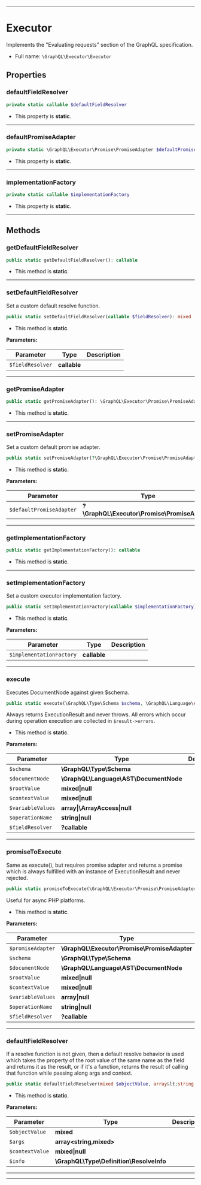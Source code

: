 ***

# Executor

Implements the "Evaluating requests" section of the GraphQL specification.



* Full name: `\GraphQL\Executor\Executor`



## Properties


### defaultFieldResolver



```php
private static callable $defaultFieldResolver
```



* This property is **static**.


***

### defaultPromiseAdapter



```php
private static \GraphQL\Executor\Promise\PromiseAdapter $defaultPromiseAdapter
```



* This property is **static**.


***

### implementationFactory



```php
private static callable $implementationFactory
```



* This property is **static**.


***

## Methods


### getDefaultFieldResolver



```php
public static getDefaultFieldResolver(): callable
```



* This method is **static**.







***

### setDefaultFieldResolver

Set a custom default resolve function.

```php
public static setDefaultFieldResolver(callable $fieldResolver): mixed
```



* This method is **static**.




**Parameters:**

| Parameter | Type | Description |
|-----------|------|-------------|
| `$fieldResolver` | **callable** |  |




***

### getPromiseAdapter



```php
public static getPromiseAdapter(): \GraphQL\Executor\Promise\PromiseAdapter
```



* This method is **static**.







***

### setPromiseAdapter

Set a custom default promise adapter.

```php
public static setPromiseAdapter(?\GraphQL\Executor\Promise\PromiseAdapter $defaultPromiseAdapter = null): mixed
```



* This method is **static**.




**Parameters:**

| Parameter | Type | Description |
|-----------|------|-------------|
| `$defaultPromiseAdapter` | **?\GraphQL\Executor\Promise\PromiseAdapter** |  |




***

### getImplementationFactory



```php
public static getImplementationFactory(): callable
```



* This method is **static**.







***

### setImplementationFactory

Set a custom executor implementation factory.

```php
public static setImplementationFactory(callable $implementationFactory): mixed
```



* This method is **static**.




**Parameters:**

| Parameter | Type | Description |
|-----------|------|-------------|
| `$implementationFactory` | **callable** |  |




***

### execute

Executes DocumentNode against given $schema.

```php
public static execute(\GraphQL\Type\Schema $schema, \GraphQL\Language\AST\DocumentNode $documentNode, mixed|null $rootValue = null, mixed|null $contextValue = null, array|\ArrayAccess|null $variableValues = null, string|null $operationName = null, ?callable $fieldResolver = null): \GraphQL\Executor\ExecutionResult|\GraphQL\Executor\Promise\Promise
```

Always returns ExecutionResult and never throws.
All errors which occur during operation execution are collected in `$result->errors`.

* This method is **static**.




**Parameters:**

| Parameter | Type | Description |
|-----------|------|-------------|
| `$schema` | **\GraphQL\Type\Schema** |  |
| `$documentNode` | **\GraphQL\Language\AST\DocumentNode** |  |
| `$rootValue` | **mixed&#124;null** |  |
| `$contextValue` | **mixed&#124;null** |  |
| `$variableValues` | **array&#124;\ArrayAccess&#124;null** |  |
| `$operationName` | **string&#124;null** |  |
| `$fieldResolver` | **?callable** |  |




***

### promiseToExecute

Same as execute(), but requires promise adapter and returns a promise which is always
fulfilled with an instance of ExecutionResult and never rejected.

```php
public static promiseToExecute(\GraphQL\Executor\Promise\PromiseAdapter $promiseAdapter, \GraphQL\Type\Schema $schema, \GraphQL\Language\AST\DocumentNode $documentNode, mixed|null $rootValue = null, mixed|null $contextValue = null, array|null $variableValues = null, string|null $operationName = null, ?callable $fieldResolver = null): \GraphQL\Executor\Promise\Promise
```

Useful for async PHP platforms.

* This method is **static**.




**Parameters:**

| Parameter | Type | Description |
|-----------|------|-------------|
| `$promiseAdapter` | **\GraphQL\Executor\Promise\PromiseAdapter** |  |
| `$schema` | **\GraphQL\Type\Schema** |  |
| `$documentNode` | **\GraphQL\Language\AST\DocumentNode** |  |
| `$rootValue` | **mixed&#124;null** |  |
| `$contextValue` | **mixed&#124;null** |  |
| `$variableValues` | **array&#124;null** |  |
| `$operationName` | **string&#124;null** |  |
| `$fieldResolver` | **?callable** |  |




***

### defaultFieldResolver

If a resolve function is not given, then a default resolve behavior is used
which takes the property of the root value of the same name as the field
and returns it as the result, or if it's a function, returns the result
of calling that function while passing along args and context.

```php
public static defaultFieldResolver(mixed $objectValue, array&lt;string,mixed&gt; $args, mixed|null $contextValue, \GraphQL\Type\Definition\ResolveInfo $info): mixed|null
```



* This method is **static**.




**Parameters:**

| Parameter | Type | Description |
|-----------|------|-------------|
| `$objectValue` | **mixed** |  |
| `$args` | **array<string,mixed>** |  |
| `$contextValue` | **mixed&#124;null** |  |
| `$info` | **\GraphQL\Type\Definition\ResolveInfo** |  |




***


***

